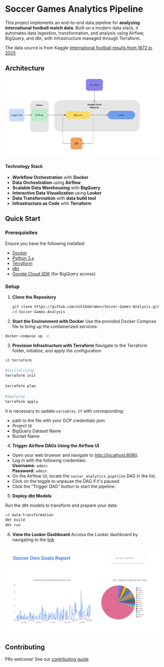 # Soccer Games Analytics Pipeline

This project implements an end-to-end data pipeline for **analyzing international football match data**. Built on a modern data stack, it automates data ingestion, transformation, and analysis using Airflow, BigQuery, and dbt, with infrastructure managed through Terraform.

The data source is from Kaggle [International football results from 1872 to 2025](https://www.kaggle.com/datasets/martj42/international-football-results-from-1872-to-2017)

## Architecture
![Architecture Diagram](images/architecture.png)

#### Technology Stack

- **Workflow Orchestration** with **Docker**
- **Data Orchestration** using **Airflow**
- **Scalable Data Warehousing** with **BigQuery**
- **Interactive Data Visualization** using **Looker**
- **Data Transformation** with **data build tool**
- **Infrastructure as Code** with **Terraform**

## Quick Start

### Prerequisites

Ensure you have the following installed:
- [Docker](https://www.docker.com/get-started)
- [Python 3.x](https://www.python.org/downloads/)
- [Terraform](https://www.terraform.io/downloads)
- [dbt](https://docs.getdbt.com/docs/installation)
- [Google Cloud SDK](https://cloud.google.com/sdk/docs/install) (for BigQuery access)

### Setup
1. **Clone the Repository**

   ```bash
   git clone https://github.com/nik19abramov/Soccer-Games-Analysis.git
   cd Soccer-Games-Analysis
   ```

2. **Start the Environment with Docker**
Use the provided Docker Compose file to bring up the containerized services:

  ```bash 
  docker-compose up -d
  ```

3. **Provision Infrastructure with Terraform**
Navigate to the Terraform folder, initialize, and apply the configuration:

  ```bash
  cd terraform

  #initializing
  terraform init

  terraform plan

  #applying
  terraform apply
  ```

It is necessary to update `variables.tf` with corresponding:
- path to the file with your GCP credentials json 
- Project Id
- BigQuery Dataset Name
- Bucket Name


4. **Trigger Airflow DAGs Using the Airflow UI**

- Open your web browser and navigate to [http://localhost:8080](http://localhost:8080).
- Log in with the following credentials:  
  **Username:** `admin`  
  **Password:** `admin`
- On the Airflow UI, locate the `soccer_analytics_pipeline` DAG in the list.
- Click on the toggle to unpause the DAG if it's paused.
- Click the "Trigger DAG" button to start the pipeline.

5. **Deploy dbt Models**

Run the dbt models to transform and prepare your data:

   ```bash
   cd data-transformation
   dbt build
   dbt run
   ```

6. **View the Looker Dashboard**
Access the Looker dashboard by navigating to the [link](https://lookerstudio.google.com/reporting/ecfaa9f4-3feb-4fd7-9c2c-92bc4bc29f64)

![Looker Studio Dashboard](images/looker.png)







## Contributing
PRs welcome! See our [contributing guide](CONTRIBUTING.md)
